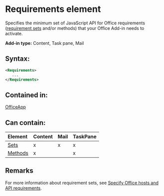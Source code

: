 
# Requirements element
Specifies the minimum set of JavaScript API for Office requirements ([requirement sets](../../docs/overview/specify-office-hosts-and-api-requirements.md#SpecifyRequirementSets_sets) and/or methods) that your Office Add-in needs to activate.

 **Add-in type:** Content, Task pane, Mail


## Syntax:


```XML
<Requirements>
   ...
</Requirements>
```


## Contained in:

[OfficeApp](/reference/manifest/officeapp.md)


## Can contain:



|**Element**|**Content**|**Mail**|**TaskPane**|
|:-----|:-----|:-----|:-----|
|[Sets](/reference/manifest/sets.md)|x|x|x|
|[Methods](/reference/manifest/methods.md)|x||x|

## Remarks

For more information about requirement sets, see [Specify Office hosts and API requirements](../../docs/overview/specify-office-hosts-and-api-requirements.md).

